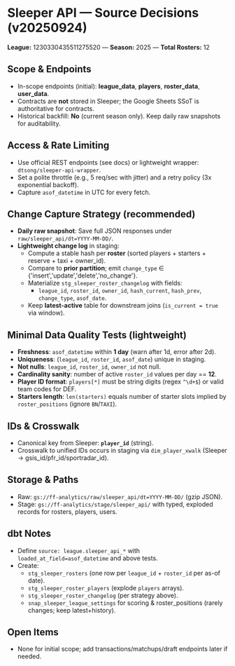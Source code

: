 # Sleeper API — Source Decisions (v20250924)

**League:** 1230330435511275520 — **Season:** 2025 — **Total Rosters:** 12

## Scope & Endpoints

- In-scope endpoints (initial): **league_data**, **players**, **roster_data**, **user_data**.
- Contracts are **not** stored in Sleeper; the Google Sheets SSoT is authoritative for contracts.
- Historical backfill: **No** (current season only). Keep daily raw snapshots for auditability.

## Access & Rate Limiting

- Use official REST endpoints (see docs) or lightweight wrapper: `dtsong/sleeper-api-wrapper`.
- Set a polite throttle (e.g., 5 req/sec with jitter) and a retry policy (3x exponential backoff).
- Capture `asof_datetime` in UTC for every fetch.

## Change Capture Strategy (recommended)

- **Daily raw snapshot**: Save full JSON responses under `raw/sleeper_api/dt=YYYY-MM-DD/`.
- **Lightweight change log** in staging:
  - Compute a stable hash per **roster** (sorted players + starters + reserve + taxi + owner_id).
  - Compare to **prior partition**; emit `change_type` ∈ {'insert','update','delete','no_change'}.
  - Materialize `stg_sleeper_roster_changelog` with fields:
    - `league_id`, `roster_id`, `owner_id`, `hash_current`, `hash_prev`, `change_type`, `asof_date`.
  - Keep **latest-active** table for downstream joins (`is_current = true` via window).

## Minimal Data Quality Tests (lightweight)

- **Freshness**: `asof_datetime` within **1 day** (warn after 1d, error after 2d).
- **Uniqueness**: (`league_id`, `roster_id`, `asof_date`) unique in staging.
- **Not nulls**: `league_id`, `roster_id`, `owner_id` not null.
- **Cardinality sanity**: number of active `roster_id` values per day == **12**.
- **Player ID format**: `players[*]` must be string digits (regex `^\d+$`) or valid team codes for DEF.
- **Starters length**: `len(starters)` equals number of starter slots implied by `roster_positions` (ignore `BN`/`TAXI`).

## IDs & Crosswalk

- Canonical key from Sleeper: **`player_id`** (string).
- Crosswalk to unified IDs occurs in staging via `dim_player_xwalk` (Sleeper → gsis_id/pfr_id/sportradar_id).

## Storage & Paths

- Raw: `gs://ff-analytics/raw/sleeper_api/dt=YYYY-MM-DD/` (gzip JSON).
- Stage: `gs://ff-analytics/stage/sleeper_api/` with typed, exploded records for rosters, players, users.

## dbt Notes

- Define `source: league.sleeper_api_*` with `loaded_at_field=asof_datetime` and above tests.
- Create:
  - `stg_sleeper_rosters` (one row per `league_id` + `roster_id` per as-of date).
  - `stg_sleeper_roster_players` (explode `players` arrays).
  - `stg_sleeper_roster_changelog` (per strategy above).
  - `snap_sleeper_league_settings` for scoring & roster_positions (rarely changes; keep latest+history).

## Open Items

- None for initial scope; add transactions/matchups/draft endpoints later if needed.
